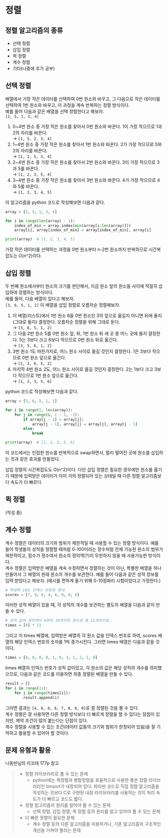 # 정렬

## 정렬 알고리즘의 종류
- 선택 정렬
- 삽입 정렬
- 퀵 정렬
- 계수 정렬
- 기타(나중에 추가 공부)

## 선택 정렬
배열에서 가장 작은 데이터를 선택하여 0번 원소와 바꾸고, 그 다음으로 작은 데이터를 선택하여 1번 원소와 바꾸고, 이 과정을 계속 반복하는 정렬 방식이다.  
예를 들어 다음과 같은 배열을 선택 정렬한다고 해보자.  
`[2, 5, 1, 3, 4]`  
1. 0~4번 원소 중 가장 작은 원소를 찾아서 0번 원소와 바꾼다. 1이 가장 작으므로 1과 2의 자리를 바꾼다.  
→ `[1, 5, 2, 3, 4]`
2. 1~4번 원소 중 가장 작은 원소를 찾아서 1번 원소와 바꾼다. 2가 가장 작으므로 5와 2의 자리를 바꾼다.  
→ `[1, 2, 5, 3, 4]`
3. 2~4번 원소 중 가장 작은 원소를 찾아서 2번 원소와 바꾼다. 3이 가장 작으므로 3과 5를 바꾼다.  
→ `[1, 2, 3, 5, 4]`
4. 3~4번 원소 중 가장 작은 원소를 찾아서 3번 원소와 바꾼다. 4가 가장 작으므로 4와 5를 바꾼다.  
→ `[1, 2, 3, 4, 5]`  

이 알고리즘을 python 코드로 작성해보면 다음과 같다.
```python
array = [2, 5, 1, 3, 4]

for i in range(len(array) - 1):
    index_of_min = array.index(min(array[i:len(array)]))
    array[i], array[index_of_min] = array[index_of_min], array[i]

print(array)  # [1, 2, 3, 4, 5]
```

가장 작은 데이터를 선택하는 과정을 0번 원소부터 n-2번 원소까지 반복하므로 시간복잡도는 O(n^2)이다.


## 삽입 정렬
두 번째 원소에서부터 원소의 크기를 판단해서, 지금 원소 앞의 원소들 사이에 적절히 삽입하여 정렬하는 방식이다.  
예를 들어, 다음 배열이 있다고 해보자.  
`[3, 6, 5, 1, 2]`
이 배열을 삽입 정렬로 오름차순 정렬해보자.
1. 이 배열(리스트)에서 1번 원소 6을 0번 원소인 3의 앞으로 옮길지 아니면 뒤에 둘지(그대로 둘지) 결정한다. 오름차순 정렬을 위해 그대로 둔다.  
→ `[3, 6, 5, 1, 2]`
2. 그 다음 2번 원소 5를 0번 원소 앞, 뒤, 1번 원소 뒤 세 곳 중 어느 곳에 둘지 결정한다. 5는 3보다 크고 6보다 작으므로 0번 원소 뒤로 옮긴다.  
→ `[3, 5, 6, 1, 2]`
3. 3번 원소 1도 마찬가지로, 어느 원소 사이로 옮길 것인지 결정한다. 1은 3보다 작으므로 0번 원소 앞으로 옮긴다.  
→ `[1, 3, 6, 5, 2]`
4. 마지막 4번 원소 2도, 어느 원소 사이로 옮길 것인지 결정한다. 2는 1보다 크고 3보다 작으므로 1번 원소 앞으로 옮긴다.  
→ `[1, 2, 3, 5, 6]`  

python 코드로 작성해보면 다음과 같다.
```python
array = [3, 6, 5, 1, 2]

for i in range(1, len(array)):
    for j in range(i, 1 - 1, -1):
        if array[j - 1] > array[j]:
            array[j - 1], array[j] = array[j], array[j - 1]
        else:
            break

print(array)  # [1, 2, 3, 5, 6]
```  
이 코드에서는 인접한 원소를 반복적으로 swap하면서, 멀리 떨어진 곳에 원소를 삽입하는 것과 같은 효과를 만들었다.  

삽입 정렬의 시간복잡도도 O(n^2)이다. 다만 삽입 정렬은 필요한 경우에만 원소를 옮기기 때문에 입력받은 데이터가 이미 거의 정렬되어 있는 상태일 때 다른 정렬 알고리즘보다 속도가 더 빠르다.


## 퀵 정렬
(작성 중)

## 계수 정렬
계수 정렬은 데이터의 크기와 범위가 제한적일 때 사용할 수 있는 정렬 방식이다. 예를 들어 학생들의 성적을 정렬할 때처럼 0-100이라는 정수처럼 전체 가능한 원소의 범위가 제한적이고, 점수가 정수여서 원소의 정의역(?)이 무한하지 않을 때 사용가능한 방식이다.  
계수 정렬은 입력받은 배열을 계속 수정하면서 정렬하는 것이 아닌, 특별한 배열을 하나 만들어서 그 배열의 원래 원소의 개수를 보관한다.
예를 들어 다음과 같은 성적 정보를 입력 받았다고 해보자. (예시를 편하게 들기 위해 0-10점짜리 시험이었다고 가정한다.)
```python
# 학생의 id는 인덱스 번호로 한다.
scores = [7, 8, 6, 4, 6, 9, 8, 6]
```
이러한 성적 배열이 있을 때, 각 성적의 개수를 보관하는 별도의 배열을 다음과 같이 만들 수 있다.
```python
# 성적 값의 정의역이 0부터 10까지의 정수로 총 11개이므로.
times = [0] * 11
```
그리고 이 times 배열에, 입력받은 배열의 각 원소 값을 인덱스 번호로 하여, scores 배열의 해당 인덱스 번호의 숫자를 1씩 증가시킨다. 그러면 times 배열은 다음과 같을 것이다.
```python
times = [0, 0, 0, 0, 1, 0, 3, 1, 2, 1, 0]
```
times 배열의 인덱스 번호가 성적 값이었고, 각 원소의 값은 해당 성적의 개수를 의미했으므로, 다음과 같은 코드를 이용하면 최종 정렬된 배열을 만들 수 있다.
```python
result = []
for i in range(11):
    for j in range(times[i]):
        result.append(i)
```
그러면 결과는 `[4, 6, 6, 6, 7, 8, 8, 9]`로 잘 정렬된 것을 볼 수 있다.  
계수 정렬은 잘 사용하면 다른 정렬 방식보다 더 빠르게 정렬을 할 수 있다는 장점이 있지만, 제약 조건이 많이 붙는다는 단점이 있다.  
계수 정렬을 사용할 수 있는 조건(데이터 값들의 크기와 범위가 한정되어 있음)을 잘 기억하고 활용할 수 있어야 할 것이다.  

## 문제 유형과 활용
나동빈님의 이코테 177p 참고
>- 정렬 라이브러리로 풀 수 있는 문제
>   - python에는 퀵정렬과 병합정렬을 효율적으로 사용한 좋은 정렬 라이브러리인 timsort가 내장되어 있다. 파이썬 코드로 직접 정렬 알고리즘을 작성하는 것보다 C로 구현된 내장 라이브러리를 사용하는 것이 처리 속도가 더 빠르고 코드도 짧다.
>- 정렬 알고리즘의 원리를 알아야 풀 수 있는 문제
>   - 선택 정렬, 삽입 정렬, 퀵 정렬 등의 원리를 알고 있어야 풀 수 있는 문제
>- 더 빠른 정렬이 필요한 문제
>   - 계수 정렬 등의 다른 알고리즘을 이용하거나, 기존 알고리즘의 구조적인 개선을 거쳐야 풀리는 문제